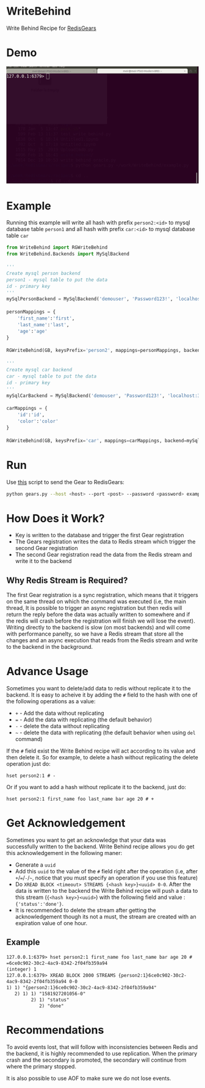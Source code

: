 # WriteBehind
Write Behind Recipe for [RedisGears](https://github.com/RedisGears/RedisGears)
# Demo
![WriteBehind demo](demo/WriteBehindDemo.gif)

# Example
Running this example will write all hash with prefix `person2:<id>` to mysql database table `person1` and all hash with prefix `car:<id>` to mysql database table `car`
```python
from WriteBehind import RGWriteBehind
from WriteBehind.Backends import MySqlBackend

'''
Create mysql person backend
person1 - mysql table to put the data
id - primary key
'''
mySqlPersonBackend = MySqlBackend('demouser', 'Password123!', 'localhost:3306/test', 'person1', 'id')

personMappings = {
	'first_name':'first',
	'last_name':'last',
	'age':'age'
}

RGWriteBehind(GB, keysPrefix='person2', mappings=personMappings, backend=mySqlPersonBackend, name='PersonWriteBehind', version='99.99.99')

'''
Create mysql car backend
car - mysql table to put the data
id - primary key
'''
mySqlCarBackend = MySqlBackend('demouser', 'Password123!', 'localhost:3306/test', 'car', 'id')

carMappings = {
	'id':'id',
	'color':'color'
}

RGWriteBehind(GB, keysPrefix='car', mappings=carMappings, backend=mySqlCarBackend, name='CarsWriteBehind', version='99.99.99')
```
# Run
Use [this](https://github.com/RedisGears/RedisGears/blob/master/recipes/gears.py) script to send the Gear to RedisGears:
```bash
python gears.py --host <host> --port <post> --password <password> example.py REQUIREMENTS git+https://github.com/RedisGears/WriteBehind.git PyMySQL
```
# How Does it Work?
* Key is written to the database and trigger the first Gear registration
* The Gears registration writes the data to Redis stream which trigger the second Gear registration
* The second Gear registration read the data from the Redis stream and write it to the backend

## Why Redis Stream is Required?
The first Gear registration is a sync registration, which means that it triggers on the same thread on which the command was executed (i.e, the main thread, It is possible to trigger an async registration but then redis will return the reply before the data was actually written to somewhere and if the redis will crash before the registration will finish we will lose the event). Writing directly to the backend is slow (on most backends) and will come with performance panelty, so we have a Redis stream that store all the changes and an async execution that reads from the Redis stream and write to the backend in the background.

# Advance Usage
Sometimes you want to delete/add data to redis without replicate it to the backend. It is easy to acheive it by adding the `#` field to the hash with one of the following operations as a value:
* `+` - Add the data without replicating
* `=` - Add the data with replicating (the default behavior)
* `-` - delete the data without replicating
* `~` - delete the data with replicating (the default behavior when using `del` command)

If the `#` field exist the Write Behind recipe will act according to its value and then delete it. So for example, to delete a hash without replicating the delete operation just do:
```
hset person2:1 # -
```

Or if you want to add a hash without replicate it to the backend, just do:
```
hset person2:1 first_name foo last_name bar age 20 # +
```

# Get Acknowledgement
Sometimes you want to get an acknowledge that your data was successfully written to the backend. Write Behind recipe allows you do get this acknowledgement in the following maner:
* Generate a `uuid`
* Add this `uuid` to the value of the `#` field right after the operation (i.e, after `+`/`=`/`-`/`~`, notice that you must specify an operation if you use this feature)
* Do `XREAD BLOCK <timeout> STREAMS {<hash key>}<uuid> 0-0`. After the data is written to the backend the Write Behind recipe will push a data to this stream (`{<hash key>}<uuid>`) with the following field and value : `{'status':'done'}`.
* It is recommended to delete the stream after getting the acknowledgement though its not a must, the stream are created with an expiration value of one hour.

## Example
```
127.0.0.1:6379> hset person2:1 first_name foo last_name bar age 20 # =6ce0c902-30c2-4ac9-8342-2f04fb359a94
(integer) 1
127.0.0.1:6379> XREAD BLOCK 2000 STREAMS {person2:1}6ce0c902-30c2-4ac9-8342-2f04fb359a94 0-0
1) 1) "{person2:1}6ce0c902-30c2-4ac9-8342-2f04fb359a94"
   2) 1) 1) "1581927201056-0"
         2) 1) "status"
            2) "done"
```

# Recommendations
To avoid events lost, that will follow with inconsistencies between Redis and the backend, it is highly recommended to use replication. When the primary crash and the secondary is promoted, the secondary will continue from where the primary stopped.

It is also possible to use AOF to make sure we do not lose events.
